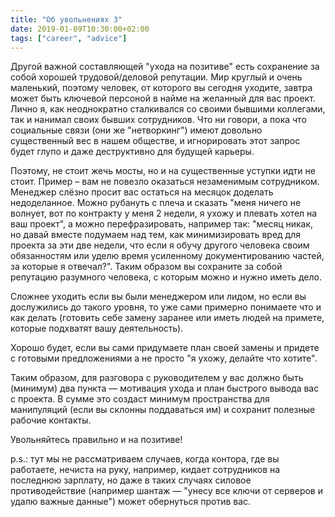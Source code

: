 ```yaml
---
title: "Об увольнениях 3"
date: 2019-01-09T10:30:00+02:00
tags: ["career", "advice"]
---
```


Другой важной составляющей "ухода на позитиве" есть сохранение за собой хорошей трудовой/деловой репутации. Мир круглый и очень маленький, поэтому человек, от которого вы сегодня уходите, завтра может быть ключевой персоной в найме на желанный для вас проект. Лично я, как неоднократно сталкивался со своими бывшими коллегами, так и нанимал своих бывших сотрудников. Что ни говори, а пока что социальные связи (они же "нетворкинг") имеют довольно существенный вес в нашем обществе, и игнорировать этот запрос будет глупо и даже деструктивно для будущей карьеры.

Поэтому, не стоит жечь мосты, но и на существенные уступки идти не стоит. Пример – вам не повезло оказаться незаменимым сотрудником. Менеджер слёзно просит вас остаться на месяцок доделать недоделанное. Можно рубануть с плеча и сказать "меня ничего не волнует, вот по контракту у меня 2 недели, я ухожу и плевать хотел на ваш проект", а можно перефразировать, например так: "месяц никак, но давай вместе подумаем над тем, как минимизировать вред для проекта за эти две недели, что если я обучу другого человека своим обязанностям или уделю время усиленному документированию частей, за которые я отвечал?". Таким образом вы сохраните за собой репутацию разумного человека, с которым можно и нужно иметь дело.

Сложнее уходить если вы были менеджером или лидом, но если вы дослужились до такого уровня, то уже сами примерно понимаете что и как делать (готовить себе замену заранее или иметь людей на примете, которые подхватят вашу деятельность).

Хорошо будет, если вы сами придумаете план своей замены и придете с готовыми предложениями а не просто "я ухожу, делайте что хотите". 

Таким образом, для разговора с руководителем у вас должно быть (минимум) два пункта — мотивация ухода и план быстрого вывода вас с проекта. В сумме это создаст минимум пространства для манипуляций (если вы склонны поддаваться им) и сохранит полезные рабочие контакты.

Увольняйтесь правильно и на позитиве!

p.s.: тут мы не рассматриваем случаев, когда контора, где вы работаете, нечиста на руку, например, кидает сотрудников на последнюю зарплату, но даже в таких случаях силовое противодействие (например шантаж — "унесу все ключи от серверов и удалю важные данные") может обернуться против вас.